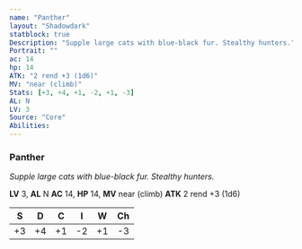 ```yaml
---
name: "Panther"
layout: "Shadowdark"
statblock: true
Description: "Supple large cats with blue-black fur. Stealthy hunters."
Portrait: ""
ac: 14
hp: 14
ATK: "2 rend +3 (1d6)"
MV: "near (climb)"
Stats: [+3, +4, +1, -2, +1, -3]
AL: N
LV: 3
Source: "Core"
Abilities:
---
```


### Panther

_Supple large cats with blue-black fur. Stealthy hunters._

**LV** 3, **AL** N
**AC** 14, **HP** 14, **MV** near (climb)
**ATK** 2 rend +3 (1d6)

|  S  |  D  |  C  |  I  |  W  |  Ch  |
|:---:|:---:|:---:|:---:|:---:|:----:|
| +3 | +4 | +1 | -2 | +1 | -3 |

